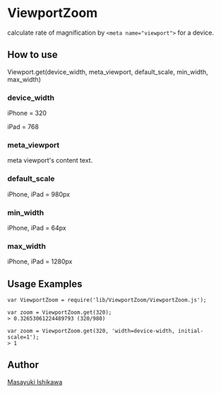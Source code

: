 # ViewportZoom

calculate rate of magnification by `<meta name="viewport">` for a device.

## How to use

Viewport.get(device_width, meta_viewport, default_scale, min_width, max_width)

### device_width

iPhone = 320

iPad = 768

### meta_viewport

meta viewport's content text.

> <meta name="viewport" content="...text...">

### default_scale

iPhone, iPad = 980px

### min_width

iPhone, iPad = 64px

### max_width

iPhone, iPad = 1280px


## Usage Examples

```
var ViewportZoom = require('lib/ViewportZoom/ViewportZoom.js');

var zoom = ViewportZoom.get(320);
> 0.32653061224489793 (320/980)

var zoom = ViewportZoom.get(320, 'width=device-width, initial-scale=1');
> 1
```

## Author

[Masayuki Ishikawa](https://github.com/ishikawam)
